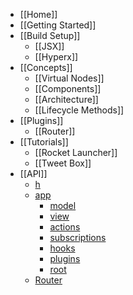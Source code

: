 * [[Home]]
* [[Getting Started]]
* [[Build Setup]]
  * [[JSX]]
  * [[Hyperx]]
* [[Concepts]]
  * [[Virtual Nodes]]
  * [[Components]]
  * [[Architecture]]
  * [[Lifecycle Methods]]
* [[Plugins]]
  * [[Router]]
* [[Tutorials]]
  * [[Rocket Launcher]]
  * [[Tweet Box]]
* [[API]]
  * [h](/hyperapp/hyperapp/wiki/api#-h-)
  * [app](/hyperapp/hyperapp/wiki/api#-app-)
    * [model](/hyperapp/hyperapp/wiki/api#-model-)
    * [view](/hyperapp/hyperapp/wiki/api#-view-)
    * [actions](/hyperapp/hyperapp/wiki/api#-actions-)
    * [subscriptions](/hyperapp/hyperapp/wiki/api#-subscriptions-)
    * [hooks](/hyperapp/hyperapp/wiki/api#-hooks-)
    * [plugins](/hyperapp/hyperapp/wiki/api#-plugins-)
    * [root](/hyperapp/hyperapp/wiki/api#-root-)
  * [Router](/hyperapp/hyperapp/wiki/api#-Router-)


